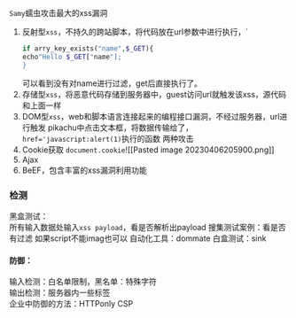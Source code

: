 `Samy`蠕虫攻击最大的xss漏洞
1. 反射型`xss`，不持久的跨站脚本，将代码放在url参数中进行执行，`<script>alert(1)</script>
	```php
	if arry_key_exists("name",$_GET){
	echo"Hello $_GET["name"];
	}
	```
	可以看到没有对name进行过滤，get后直接执行了。
2. 存储型`xss`，将恶意代码存储到服务器中，guest访问url就触发该xss，源代码和上面一样
3. DOM型`xss`，web和脚本语言连接起来的编程接口漏洞，不经过服务器，url进行触发
pikachu中点击文本框，将数据传输给了，`href='javascript:alert(1)`执行的函数
两种攻击  
1. Cookie获取 `document.cookie`![[Pasted image 20230406205900.png]]
2. Ajax
3. BeEF，包含丰富的xss漏洞利用功能  

### 检测
黑盒测试：  
	所有输入数据处输入`xss payload`，看是否解析出payload
	搜集测试案例：看是否有过滤
	如果script不能imag也可以
	自动化工具：dommate
白盒测试：sink
#### 防御：
输入检测：白名单限制，黑名单：特殊字符  
输出检测：服务器内一些标签  
企业中防御的方法：HTTPonly CSP  

